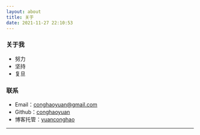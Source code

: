 ```yaml
---
layout: about
title: 关于
date: 2021-11-27 22:10:53
---
```


### 关于我

* 努力
* 坚持
* 复旦

### 联系

* Email：conghaoyuan@gmail.com
* Github：[conghaoyuan][1]
* 博客托管：[yuanconghao][2]

---

[1]:https://github.com/conghaoyuan "Github"
[2]:https://github.com/yuanconghao/yuanconghao.github.io 